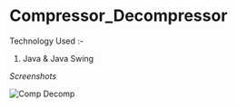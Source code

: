 # Compressor_Decompressor
Technology Used :-
1. Java & Java Swing

*Screenshots*


![Comp Decomp](https://github.com/vickyvivek557/compressor_decompressor/assets/117736473/1c48cfde-d9d4-43bc-9a31-6d3b18e43bcc)


